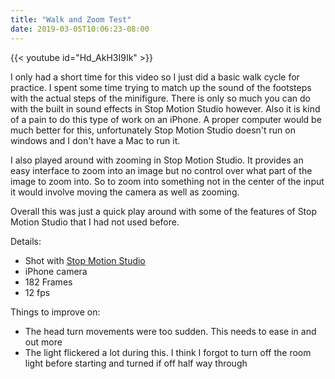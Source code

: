 ```yaml
---
title: "Walk and Zoom Test"
date: 2019-03-05T10:06:23-08:00
---
```


<!--more-->

{{< youtube id="Hd_AkH3I9Ik" >}}

I only had a short time for this video so I just did a basic walk cycle for practice. I spent some time trying to match up the sound of the footsteps with the actual steps of the minifigure. There is only so much you can do with the built in sound effects in Stop Motion Studio however. Also it is kind of a pain to do this type of work on an iPhone. A proper computer would be much better for this, unfortunately Stop Motion Studio doesn't run on windows and I don't have a Mac to run it.

I also played around with zooming in Stop Motion Studio. It provides an easy interface to zoom into an image but no control over what part of the image to zoom into. So to zoom into something not in the center of the input it would involve moving the camera as well as zooming.


Overall this was just a quick play around with some of the features of Stop Motion Studio that I had not used before.


Details:

* Shot with [Stop Motion Studio](https://www.cateater.com/ "cateater - Stop Motion Studio") 
* iPhone camera
* 182 Frames
* 12 fps

Things to improve on:

* The head turn movements were too sudden. This needs to ease in and out more
* The light flickered a lot during this. I think I forgot to turn off the room light before starting and turned if off half way through
